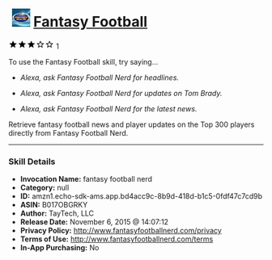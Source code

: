 # &nbsp;<img src="skill_icon" alt="Fantasy Football icon" width="36"> [Fantasy Football](http://alexa.amazon.com/#skills/amzn1.echo-sdk-ams.app.bd4acc9c-8b9d-418d-b1c5-0fdf47c7cd9b)
![3 stars](../../images/ic_star_black_18dp_1x.png)![3 stars](../../images/ic_star_black_18dp_1x.png)![3 stars](../../images/ic_star_black_18dp_1x.png)![3 stars](../../images/ic_star_border_black_18dp_1x.png)![3 stars](../../images/ic_star_border_black_18dp_1x.png) 1

To use the Fantasy Football skill, try saying...

* *Alexa, ask Fantasy Football Nerd for headlines.*

* *Alexa, ask Fantasy Football Nerd for updates on Tom Brady.*

* *Alexa, ask Fantasy Football Nerd for the latest news.*

Retrieve fantasy football news and player updates on the Top 300 players directly from Fantasy Football Nerd.

***

### Skill Details

* **Invocation Name:** fantasy football nerd
* **Category:** null
* **ID:** amzn1.echo-sdk-ams.app.bd4acc9c-8b9d-418d-b1c5-0fdf47c7cd9b
* **ASIN:** B017OBGRKY
* **Author:** TayTech, LLC
* **Release Date:** November 6, 2015 @ 14:07:12
* **Privacy Policy:** http://www.fantasyfootballnerd.com/privacy
* **Terms of Use:** http://www.fantasyfootballnerd.com/terms
* **In-App Purchasing:** No
